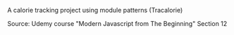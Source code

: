 A calorie tracking project using module patterns (Tracalorie)

Source: Udemy course "Modern Javascript from The Beginning" Section 12